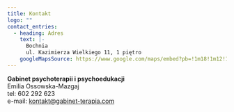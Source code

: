 ```yaml
---
title: Kontakt
logo: ""
contact_entries:
  - heading: Adres
    text: |-
      Bochnia
      ul. Kazimierza Wielkiego 11, 1 piętro
    googleMapsSource: https://www.google.com/maps/embed?pb=!1m18!1m12!1m3!1d907.3253649154894!2d20.428827463409444!3d49.96816338717232!2m3!1f0!2f0!3f0!3m2!1i1024!2i768!4f13.1!3m3!1m2!1s0x47163b35edfd5651%3A0x138e10b8ab3990a6!2sKazimierza%20Wielkiego%2011%2C%2032-700%20Bochnia!5e0!3m2!1spl!2spl!4v1663510472255!5m2!1spl!2spl
---
```

<!--StartFragment-->

**Gabinet psychoterapii i psychoedukacji**\
Emilia Ossowska-Mazgaj\
tel: 602 292 623\
e-mail: [kontakt@gabinet-terapia.com](mailto:kontakt@gabinet-terapia.com)

<!--EndFragment-->